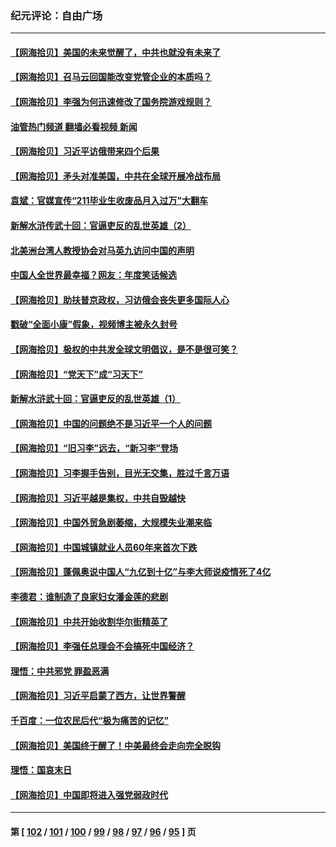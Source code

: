 ### 纪元评论：自由广场
---
#### [【网海拾贝】美国的未来觉醒了，中共也就没有未来了](../../pages/nsc993/n13962555.md?04020330) 
#### [【网海拾贝】召马云回国能改变党管企业的本质吗？](../../pages/nsc993/n13961561.md?04020330) 
#### [【网海拾贝】李强为何迅速修改了国务院游戏规则？](../../pages/nsc993/n13960597.md?04020330) 
#### [油管热门频道 翻墙必看视频 新闻](ok?04020330)
#### [【网海拾贝】习近平访俄带来四个后果](../../pages/nsc993/n13959598.md?04020330) 
#### [【网海拾贝】矛头对准美国，中共在全球开展冷战布局](../../pages/nsc993/n13958396.md?04020330) 
#### [袁斌：官媒宣传“211毕业生收废品月入过万”大翻车](../../pages/nsc993/n13958389.md?04020330) 
#### [新解水浒传武十回：官逼吏反的乱世英雄（2）](../../pages/nsc993/n13954942.md?04020330) 
#### [北美洲台湾人教授协会对马英九访问中国的声明](../../pages/nsc993/n13956010.md?04020330) 
#### [中国人全世界最幸福？网友：年度笑话候选](../../pages/nsc993/n13955004.md?04020330) 
#### [【网海拾贝】助扶普京政权，习访俄会丧失更多国际人心](../../pages/nsc993/n13955002.md?04020330) 
#### [戳破“全面小康”假象，视频博主被永久封号](../../pages/nsc993/n13953714.md?04020330) 
#### [【网海拾贝】极权的中共发全球文明倡议，是不是很可笑？](../../pages/nsc993/n13953251.md?04020330) 
#### [【网海拾贝】“党天下”成“习天下”](../../pages/nsc993/n13952349.md?04020330) 
#### [新解水浒武十回：官逼吏反的乱世英雄（1）](../../pages/nsc993/n13951483.md?04020330) 
#### [【网海拾贝】中国的问题绝不是习近平一个人的问题](../../pages/nsc993/n13951475.md?04020330) 
#### [【网海拾贝】“旧习李”远去，“新习李”登场](../../pages/nsc993/n13950813.md?04020330) 
#### [【网海拾贝】习李握手告别，目光无交集，胜过千言万语](../../pages/nsc993/n13949873.md?04020330) 
#### [【网海拾贝】习近平越是集权，中共自毁越快](../../pages/nsc993/n13949348.md?04020330) 
#### [【网海拾贝】中国外贸急剧萎缩，大规模失业潮来临](../../pages/nsc993/n13947937.md?04020330) 
#### [【网海拾贝】中国城镇就业人员60年来首次下跌](../../pages/nsc993/n13947338.md?04020330) 
#### [【网海拾贝】蓬佩奥说中国人“九亿到十亿”与李大师说疫情死了4亿](../../pages/nsc993/n13946389.md?04020330) 
#### [李德君：谁制造了良家妇女潘金莲的悲剧](../../pages/nsc993/n13945431.md?04020330) 
#### [【网海拾贝】中共开始收割华尔街精英了](../../pages/nsc993/n13945410.md?04020330) 
#### [【网海拾贝】李强任总理会不会搞死中国经济？](../../pages/nsc993/n13944761.md?04020330) 
#### [理悟：中共邪党 罪盈恶满](../../pages/nsc993/n13944541.md?04020330) 
#### [【网海拾贝】习近平启蒙了西方，让世界警醒](../../pages/nsc993/n13944390.md?04020330) 
#### [千百度：一位农民后代“极为痛苦的记忆”](../../pages/nsc993/n13943156.md?04020330) 
#### [【网海拾贝】美国终于醒了！中美最终会走向完全脱钩](../../pages/nsc993/n13942246.md?04020330) 
#### [理悟：国哀末日](../../pages/nsc993/n13942484.md?04020330) 
#### [【网海拾贝】中国即将进入强党弱政时代](../../pages/nsc993/n13940669.md?04020330) 

---
#### 第 [ [102](./102.md?04020330) / [101](./101.md?04020330) / [100](./100.md?04020330) / [99](./99.md?04020330) / [98](./98.md?04020330) / [97](./97.md?04020330) / [96](./96.md?04020330) / [95](./95.md?04020330) ] 页
